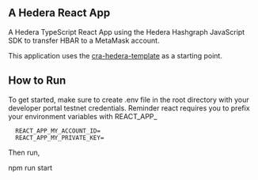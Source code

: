 ## A Hedera React App
A Hedera TypeScript React App using the Hedera Hashgraph JavaScript SDK to transfer HBAR to a MetaMask account.

This application uses the [cra-hedera-template](https://github.com/hedera-dev/cra-hedera-dapp-template) as a starting point.

## How to Run
To get started, make sure to create .env file in the root directory with your developer portal testnet credentials. Reminder react requires you to prefix your environment variables with REACT_APP_

```
  REACT_APP_MY_ACCOUNT_ID=
  REACT_APP_MY_PRIVATE_KEY=
```
Then run, 

npm run start
